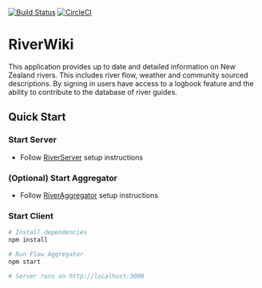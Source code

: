 [![Build Status](https://travis-ci.com/JamesHMcKay/RiverWiki.svg?token=wyLJyy2MD7L7enqAG4LC&branch=master)](https://travis-ci.com/JamesHMcKay/RiverWiki)
[![CircleCI](https://circleci.com/gh/JamesHMcKay/RiverWiki.svg?style=svg&circle-token=e899ab26f2c1a9e84f967b1a278f2c1c6a5f8a24)](https://circleci.com/gh/JamesHMcKay/RiverWiki)

# RiverWiki

This application provides up to date and detailed information on New Zealand rivers.  This includes river flow, weather and community sourced descriptions.  By signing in users have access to a logbook feature and the ability to contribute to the database of river guides.

## Quick Start

### Start Server

-   Follow [RiverServer](https://github.com/fergusfrl/RiverServer) setup instructions

### (Optional) Start Aggregator
- Follow [RiverAggregator](https://github.com/fergusfrl/RiverServer) setup instructions

### Start Client

```bash
# Install dependencies
npm install

# Run Flow Aggregator
npm start

# Server runs on http://localhost:3000
```
